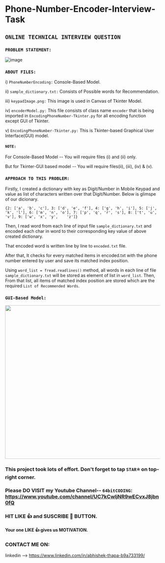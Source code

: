 # Phone-Number-Encoder-Interview-Task

## `ONLINE TECHNICAL INTERVIEW QUESTION`
 
 ### `PROBLEM STATEMENT:`

![image](https://user-images.githubusercontent.com/52848973/201769237-de8b5140-8155-4412-bd5b-537b47535d4b.png)

### `ABOUT FILES:`

   i) `PhoneNumberEncoding:` Console-Based Model.

   ii) `sample_dictionary.txt:` Consists of Possible words for Recommendation.

   iii) `keypadImage.png:` This image is used in Canvas of Tkinter Model.

   iv) `encoderModel.py:` This file consists of class name `encoder` that is being imported in `EncodingPhoneNumber-Tkinter.py` for all encoding function except GUI of         Tkinter.
   
   v) `EncodingPhoneNumber-Tkinter.py:` This is Tkinter-based Graphical User Interface(GUI) model.

#### `NOTE:`

   For Console-Based Model -- You will require files (i) and (ii) only. 

   But for Tkinter-GUI based model -- You will require files(ii), (iii), (iv) & (v).
 
 ### `APPROACH TO THIS PROBLEM:`
 
   Firstly, I created a dictionary with key as Digit/Number in Mobile Keypad and value as list of characters written over that Digit/Number. Below is glimspe of our      dicionary.

  `{2: ['a', 'b', 'c'], 3: ['d', 'e', 'f'], 4: ['g', 'h', 'i'], 5: ['j', 'k', 'l'], 6: ['m', 'n', 'o'], 7: ['p', 'q', 'r', 's'], 8: ['t', 'u', 'v'], 9: ['w', 'x', 'y',    'z']}`

  Then, I read word from each line of input file `sample_dictionary.txt` and encoded each char in word to their corresponding key value of above created dictionary.

  That encoded word is written line by line to `encoded.txt` file. 

  After that, It checks for every matched items in encoded.txt with the phone number entered by user and save its matched index position. 

  Using `word_list = fread.readlines()` method, all words in each line of file `sample_dictionary.txt` will be stored as element of list in `word_list`.
  Then, From that list, all items of matched index position are stored which are the required `List of Recommended Words`.

### `GUI-Based Model:`

<img src="https://user-images.githubusercontent.com/52848973/201776523-db95b078-feb4-48e1-ae00-966f3a969a1e.png" width="800" height="500" />

### This project took lots of effort. Don't forget to tap `STAR`⭐ on top-right corner.

### Please DO VISIT my Youtube Channel-- `64bitCODING`: https://www.youtube.com/channel/UC7kCwIjNR9wECvxJ8jbn0fQ

### HIT LIKE 👍 and SUSCRIBE 🔔 BUTTON.
#### Your one LIKE 👍 gives us MOTIVATION.

### CONTACT ME ON:

linkedin --> https://www.linkedin.com/in/abhishek-thapa-b9a733199/

